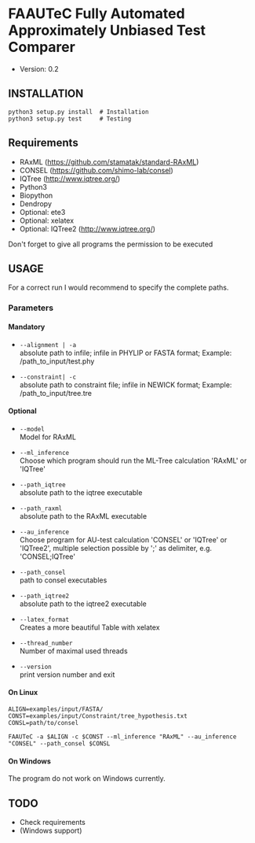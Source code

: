 # FAAUTeC Fully Automated Approximately Unbiased Test Comparer
* Version: 0.2

## INSTALLATION
```
python3 setup.py install  # Installation
python3 setup.py test     # Testing
```

## Requirements
* RAxML (https://github.com/stamatak/standard-RAxML)
* CONSEL (https://github.com/shimo-lab/consel)
* IQTree (http://www.iqtree.org/)
* Python3
* Biopython
* Dendropy
* Optional: ete3
* Optional: xelatex
* Optional: IQTree2 (http://www.iqtree.org/)

Don't forget to give all programs the permission to be executed

## USAGE
For a correct run I would recommend to specify the complete paths.

### Parameters
#### Mandatory
- `--alignment | -a`  
 absolute path to infile; infile in PHYLIP or FASTA format; Example: /path_to_input/test.phy

- `--constraint| -c`  
 absolute path to constraint file; infile in NEWICK format; Example: /path_to_input/tree.tre

#### Optional
- `--model`  
  Model for RAxML

- `--ml_inference`  
  Choose which program should run the ML-Tree calculation 'RAxML' or 'IQTree'

- `--path_iqtree`  
  absolute path to the iqtree executable

- `--path_raxml`  
  absolute path to the RAxML executable

- `--au_inference`  
  Choose program for AU-test calculation 'CONSEL' or 'IQTree' or 'IQTree2', multiple selection possible by ';' as delimiter, e.g. 'CONSEL;IQTree'

- `--path_consel`  
  path to consel executables

- `--path_iqtree2`  
  absolute path to the iqtree2 executable

- `--latex_format`  
  Creates a more beautiful Table with xelatex

- `--thread_number`  
  Number of maximal used threads

- `--version`  
  print version number and exit

#### On Linux
```
ALIGN=examples/input/FASTA/
CONST=examples/input/Constraint/tree_hypothesis.txt
CONSL=path/to/consel

FAAUTeC -a $ALIGN -c $CONST --ml_inference "RAxML" --au_inference "CONSEL" --path_consel $CONSL
```

#### On Windows
The program do not work on Windows currently.

## TODO
* Check requirements
* (Windows support)
